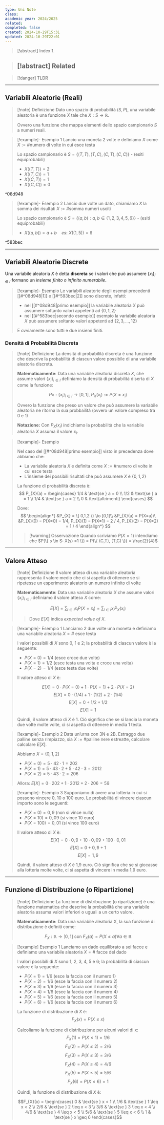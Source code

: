 ```yaml
---
type: Uni Note
class: 
academic year: 2024/2025
related: 
completed: false
created: 2024-10-29T15:31
updated: 2024-10-29T22:01
---
```

>[!abstract] Index
>1. 

>[!abstract] Related
>- 

>[!danger] TLDR

---
## Variabili Aleatorie (Reali)

>[!note] Definizione
>Dato uno spazio di probabilità $(S,P)$, una variabile aleatoria è una funzione $X$ tale che $X:S \to \mathbb{R}$.
>
>Ovvero una funzione che mappa elementi dello spazio campionario $S$ a numeri reali.

>[!example]- Esempio 1
>Lancio una moneta 2 volte e definiamo $X$ come $X := \#\text{numero di volte in cui esce testa}$
>
>Lo spazio campionario è $S = \{ (T,T), (T,C), (C,T), (C,C) \}$ - (esiti equiprobabili)
>
>- $X((T,T)) =2$ 
>- $X((T,C))=1$
>- $X((C,T)) = 1$ 
>- $X((C,C)) =0$

^08d948

>[!example]- Esempio 2
>Lancio due volte un dato, chiamiamo $X$ la somma dei risultati $X:= \#\text{somma numeri usciti}$
>
>Lo spazio campionario è $S= \{ (a,b) :a,b \in \{ 1,2,3,4,5,6 \}\}$ - (esiti equiprobabili)
>
>- $X((a,b)) = a+b\ \ \ \ es:\ X((1,5)) = 6$

^583bec

---
## Variabili Aleatorie Discrete

Una variabile aleatoria $X$ è detta **discreta** se i valori che può assumere $\{ x_{i} \}_{i\in I}$ formano un  *insieme finito o infinito numerabile*.

>[!example]- Esempio
>Le variabili aleatorie degli esempi precedenti [[#^08d948|1]] e [[#^583bec|2]] sono discrete, infatti:
>- nel  [[#^08d948|primo esempio]] la variabile aleatoria $X$ può assumere soltanto valori appetenti ad $\{ 0,1,2 \}$
>- nel  [[#^583bec|secondo esempio]] esempio la variabile aleatoria $X$ può assumere soltanto valori appetenti ad $\{ 2,3, \dots, 12 \}$
>
>E ovviamente sono tutti e due insiemi finiti.

### Densità di Probabilità Discreta

>[!note]  Definizione
>La densità di probabilità discreta è una funzione che descrive la probabilità di ciascun valore possibile di una variabile aleatoria discreta.
>
>**Matematicamente:**
>Data una variabile aleatoria discreta $X$, che assume valori $\{ x_{i} \}_{i \in I}$ definiamo la densità di probabilità diserta di $X$ come la funzione:
>
>$$
>Px:\{ x_{i} \}_{i \in I} \to [0,1],\  P_{X}(x_{i}):=P(X=x_{i})
>$$
>
>Ovvero la funzione che preso un valore che può assumere la variabile aleatoria ne ritorna la sua probbailità (ovvero un valore compreso tra 0 e 1)
>
>**Notazione:**
>Con $P_{X} (x_{i})$ indichiamo la probabilità che la variabile aleatoria $X$ assuma il valore $x_{i}$.

>[!example]- Esempio
>
>Nel caso del [[#^08d948|primo esempio]] visto in precedenza dove abbiamo che:
>- La variabile aleatoria $X$ e definita come $X := \#\text{numero di volte in cui esce testa}$
>- L'insieme dei possibili risultati che può assumere $X$ è $\{ 0,1,2 \}$
>  
>La funzione di probabilità discreta è:
>$$
>P_{X}(a) = \begin{cases}
>1/4 & \text{se } a = 0 \\
>1/2 & \text{se } a = 1 \\
>1/4 & \text{se } a = 2 \\
>0 & \text{altrimenti}
>\end{cases}
>$$
>
>Dove:
>$$
>\begin{align*}
>&P_{X} = \{ 0,1,2 \} \to  [0,1]\\
>&P_{X}(a) = P(X=a)\\
>&P_{X}(0) = P(X=0) = 1/4, P_{X}(1) = P(X=1) = 2 / 4, P_{X}(2) = P(X=2) = 1 / 4
>\end{align*}
>$$
>
>>[!warning] Osservazione
>>Quando scriviamo $P(X=1)$ intendiamo che $P(\{ s \in S: X(s) =1  \}) = P(\{ (C,T), (T,C) \}) = \frac{2}{4}$

---
## Valore Atteso

>[!note] Definizione
>Il valore atteso di una variabile aleatoria rappresenta il valore medio che ci si aspetta di ottenere se si ripetesse un esperimento aleatorio un numero infinito di volte
>
>**Matematicamente:**
>Data una variabile aleatoria $X$ che assume valori $\{ x_{i} \}_{i \in I}$ definiamo il valore atteso $X$  come:
>
>$$
>E\big[X\big] = \sum_{i \in I} x_{i} P(X=x_{i}) = \sum_{i \in I} x_{i} P_{X} (x_{i})
>$$
>
>>Dove $E\big[X\big]$ indica _expected value of X_.

>[!example]- Esempio 1
>Lanciamo 2 due volte una moneta e definiamo una variabile aleatoria $X = \#\text{ esce testa}$
>
>I valori possibili di $X$ sono 0, 1 e 2; la probabilità di ciascun valore è la seguente:
>* $P(X=0) = 1/4$ (esce croce due volte)
>* $P(X=1) = 1/2$ (esce testa una volta e croce una volta)
>* $P(X=2) = 1/4$ (esce testa due volte)
>
>Il valore atteso di $X$ è:
>
>$$E\big[X\big] = 0 \cdot P(X=0) + 1 \cdot P(X=1) + 2 \cdot P(X=2)$$
>$$E\big[X\big] = 0 \cdot (1/4) + 1 \cdot (1/2) + 2 \cdot (1/4)$$
>$$E\big[X\big] = 0 + 1/2 + 1/2$$
>$$E\big[X\big] = 1$$
>
>Quindi, il valore atteso di $X$ è 1. Ciò significa che se si lancia la moneta due volte molte volte, ci si aspetta di ottenere in media 1 testa.

>[!example]- Esempio 2
>Data un’urna con 3N e 2B. Estraggo due palline senza rimpiazzo, sia $X := \# \text{palline nere estreatte}$, calcolare calcolare $E[X]$.
>
>Abbiamo $X=\{0,1,2\}$
>
>- $P(X=0)=5 \cdot 42 \cdot 1 = 202​$
>- $P(X=1)=5 \cdot 43 \cdot2 ​+ 5 \cdot 42 \cdot 3​ = 2012​$
>- $P(X=2) = 5 \cdot 43 \cdot 2​ = 206​$
>
>Allora: $E[X]=0\cdot 202​+1\cdot 2012​+2 \cdot 206​=56​$

>[!example]- Esempio 3
>Supponiamo di avere una lotteria in cui si possono vincere 0, 10 o 100 euro. Le probabilità di vincere ciascun importo sono le seguenti:
>
>* $P(X=0) = 0,9$ (non si vince nulla)
>* $P(X=10) = 0,09$ (si vince 10 euro)
>* $P(X=100) = 0,01$ (si vince 100 euro)
>
>Il valore atteso di $X$ è:
>$$E\big[X\big] = 0 \cdot 0,9 + 10 \cdot 0,09 + 100 \cdot 0,01$$
>$$E\big[X\big] = 0 + 0,9 + 1$$
>$$E\big[X\big] = 1,9$$
>
>Quindi, il valore atteso di $X$ è 1,9 euro. Ciò significa che se si giocasse alla lotteria molte volte, ci si aspetta di vincere in media 1,9 euro.

---
## Funzione di Distribuzione (o Ripartizione)

>[!note] Definizione
>La funzione di distribuzione (o ripartizione) è una funzione matematica che descrive la probabilità che una variabile aleatoria assuma valori inferiori o uguali a un certo valore.
>
>**Matematicamente:**
>Data una variabile aleatoria X, la sua funzione di distribuzione è definiti come:
>
>$$
>F_{X} : \mathbb{R} \to  [0,1] \text{ con } F_{X }(a) = P(X \leq a) \forall  a \in \mathbb{R} 
>$$

>[!example] Esempio 1
>Lanciamo un dado equilibrato a sei facce e definiamo una variabile aleatoria $X = \#\text{ facce del dado}$
>
>I valori possibili di $X$ sono 1, 2, 3, 4, 5 e 6; la probabilità di ciascun valore è la seguente:
>* $P(X=1) = 1/6$ (esce la faccia con il numero 1)
>* $P(X=2) = 1/6$ (esce la faccia con il numero 2)
>* $P(X=3) = 1/6$ (esce la faccia con il numero 3)
>* $P(X=4) = 1/6$ (esce la faccia con il numero 4)
>* $P(X=5) = 1/6$ (esce la faccia con il numero 5)
>* $P(X=6) = 1/6$ (esce la faccia con il numero 6)
>
>La funzione di distribuzione di $X$ è:
>$$
>F_{X}(x) = P(X \leq x)
>$$
>
>Calcoliamo la funzione di distribuzione per alcuni valori di x:
>$$F_{X}(1) = P(X \leq 1) = 1/6$$
>$$F_{X}(2) = P(X \leq 2) = 2/6$$
>$$F_{X}(3) = P(X \leq 3) = 3/6$$
>$$F_{X}(4) = P(X \leq 4) = 4/6$$
>$$F_{X}(5) = P(X \leq 5) = 5/6$$
>$$F_{X}(6) = P(X \leq 6) = 1$$
>
>Quindi, la funzione di distribuzione di $X$ è:
>
>$$F_{X}(x) = \begin{cases}
>0 & \text{se } x < 1 \\
>1/6 & \text{se } 1 \leq x < 2 \\
>2/6 & \text{se } 2 \leq x < 3 \\
>3/6 & \text{se } 3 \leq x < 4 \\
>4/6 & \text{se } 4 \leq x < 5 \\
>5/6 & \text{se } 5 \leq x < 6 \\
>1 & \text{se } x \geq 6
>\end{cases}$$
>
